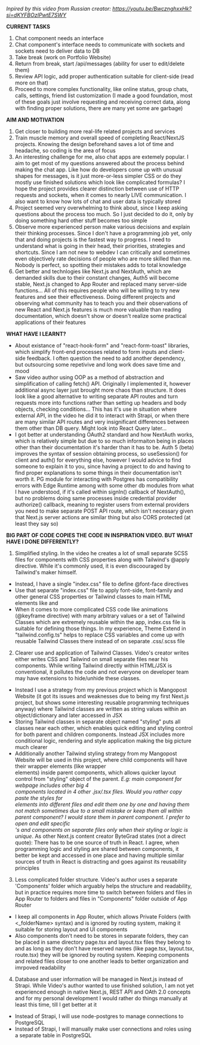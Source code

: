 *Inpired by this video from Russian creator: https://youtu.be/BwcznghxxHk?si=dKYFBOzIPwtE7SWY*

**CURRENT TASKS**
1) Chat component needs an interface 
2) Chat component's interface needs to communicate with sockets and sockets need to deliver data to DB
3) Take break (work on Portfolio Website)
4) Return from break, start /api/messages (ability for user to edit/delete them) 
5) Review API logic, add proper authentication suitable for client-side (read more on that)
6) Proceed to more complex functionality, like online status, group chats, calls, settings, friend list customization (I made a good foundation, most of these goals just involve requesting and receiving 
correct data, along with finding proper solutions, there are many yet some are garbage)

**AIM AND MOTIVATION**
1) Get closer to building more real-life related projects and services
2) Train muscle memory and overall speed of completing React/NextJS projects. Knowing the design beforehand saves a lot of time and headache, so coding is the area of focus
3) An interesting challenge for me, also chat apps are extemely popular. I aim to get most of my questions answered about the process behind making the chat app. Like how do developers come up with unusual shapes for messages, is it just more-or-less simpler CSS or do they mostly use finished solutions which look like complicated formulas? I hope the project provides clearer distinction between use of HTTP requests and sockets, when it comes to nearly LIVE communication. I also want to know how lots of chat and user data is typically stored
4) Project seemed very overwhelming to think about, since I keep asking questions about the process too much. So I just decided to do it, only by doing something hard other stuff becomes too simple
5) Observe more experienced person make various decisions and explain their thinking processes. Since I don't have a programming job yet, only that and doing projects is the fastest way to progress. I need to understand what is going in their head, their priorities, strategies and shortcuts. Since I am not new to webdev I can critically and sometimes even objectively rate decisions of people who are more skilled than me. Nobody is perfect, so spotting their mistakes adds to total knowledge 
6) Get better and technlogies like Next.js and NextAuth, which are demanded skills due to their constant changes, Auth5 will become stable, Next.js changed to App Router and replaced many server-side functions... All of this requires people who will be willing to try new features and see their effectiveness. Doing different projects and observing what community has to teach you and their observations of new React and Next.js features is much more valuable than reading documentation, which doesn't show or doesn't realize some practical applications of their features 


**WHAT HAVE I LEARNT?**
- About existance of "react-hook-form" and "react-form-toast" libraries, which simplify front-end processes related to form inputs and client-side feedback. I often question the need to add another dependency, but outsourcing some repetivive and long work does save time and mood
- Saw video author using OOP as a method of abstraction and simplification of calling fetch() API. Originally I implemented it, however additional async layer just brought more chaos than structure. It does look like a good alternative to writing separate API routes and turn requests more into functions rather than setting up headers and body objects, checking conditions... This has it's use in situation where external API, in the video he did it to interact with Strapi, or when there are many similar API routes and very insignificant differences between them other than DB query. Might look into React Query later...
- I got better at understanding OAuth2 standard and how NextAuth works, which is relatively simple but due to so much informaiton being in places other than their documentation it's harder than it has to be. Auth 5 (beta) improves the syntax of session obtaining process, so useSession() for client and auth() for everything else, however I would advice to find someone to explain it to you, since having a project to do and having to find proper explanations to some things in their documentation isn't worth it. PG module for interacting with Postgres has compatibility errors with Edge Runtime among with some other db modules from what I have understood, if it's called within signIn() callback of NextAuth(), but no problems doing same processes inside credential provider authorize() callback, meaning to register users from external providers you need to make separate POST API route, which isn't necessary given that Next.js server actions are similar thing but also CORS protected (at least they say so)


**BIG PART OF CODE COPIES THE CODE IN INSPIRATION VIDEO. BUT WHAT HAVE I DONE DIFFERENTLY?** 
1) Simplified styling. In the video he creates a lot of small separate SCSS files for components with CSS properties along with Tailwind's @apply directive. While it's commonly used, it is even discoouraged by Tailwind's maker himself.
- Instead, I have a single "index.css" file to define @font-face directives
- Use that separate "index.css" file to apply font-side, font-family and other general CSS properties or Tailwind classes to main HTML elements like <html> and <body>
- When it comes to more complicated CSS code like animations (@keyframe directive) with many arbitrary values or a set of Tailwind Classes which are extremely reusable within the app, index.css file is suitable for defining those things. In my experience, Theme Extend in "tailwind.config.ts" helps to replace CSS variables and come up with reusable Tailwind Classes there instead of on separate .css/.scss file
2) Clearer use and application of Tailwind Classes. Video's creator writes either writes CSS and Tailwind on small separate files near his components. While writing Tailwind directly within HTML/JSX is conventional, it pollutes the code and not everyone on developer team may have extensions to hide/unhide these classes. 
- Instead I use a strategy from my previous project which is Mangopost Website (it got its issues and weaknesses due to being my first Next.js project, but shows some interesting reusable programming techniques anyway) where Tailwind classes are written as string values within an object/dictionary and later accessed in JSX 
- Storing Tailwind classes in separate object named "styling" puts all classes near each other, which enables quick editing and styling control for both parent and children components. Instead JSX includes more conditional logic, rendering and style application making the big picture much clearer
- Additionally another Tailwind styling strategy from my Mangopost Website will be used in this project, where child components will have their wrapper elements (like wrapper <div> elements) inside parent components, which allows quicker layout control from "styling" object of the parent. *E.g: main component for webpage includes other big 4 <section> components located in 4 other .jsx/.tsx files. Would you rather copy paste the styles for <section> elements into different files and edit them one by one and having them not match sometimes due to a small mistake or keep them all within parent component? I would store them in parent component. I prefer to open and edit specific <section>'s and components on separate files only when their styling or logic is unique*. As other Next.js content creator ByteGrad states (not a direct quote): There has to be one source of truth in React. I agree, when programming logic and styling are shared between components, it better be kept and accessed in one place and having multiple similar sources of truth in React is distracting and goes against its reusability principles
3) Less complicated folder structure. Video's author uses a separate 'Components' folder which arguably helps the structure and readability, but in practice requires more time to switch between folders and files in App Router to folders and files in "Components" folder outside of App Router
- I keep all components in App Router, which allows Private Folders (with <_folderName> syntax) and is ignored by routing system, making it suitable for storing layout and UI components
- Also components don't need to be stores in separate folders, they can be placed in same directory page.tsx and layout.tsx files they belong to and as long as they don't have reserved names (like page.tsx, layout.tsx, route.tsx) they will be ignored by routing system. Keeping components and related files closer to one another leads to better organization and imrpoved readability
4) Database and user information will be managed in Next.js instead of Strapi. While Video's author wanted to use finished solution, I am not yet experienced enough in native Next.js, REST API and OAth 2.0 concepts and for my personal development I would rather do things manually at least this time, till I get better at it
- Instead of Strapi, I will use node-postgres to manage connections to PostgreSQL
- Instead of Strapi, I will manually make user connections and roles using a separate table in PostgreSQL
